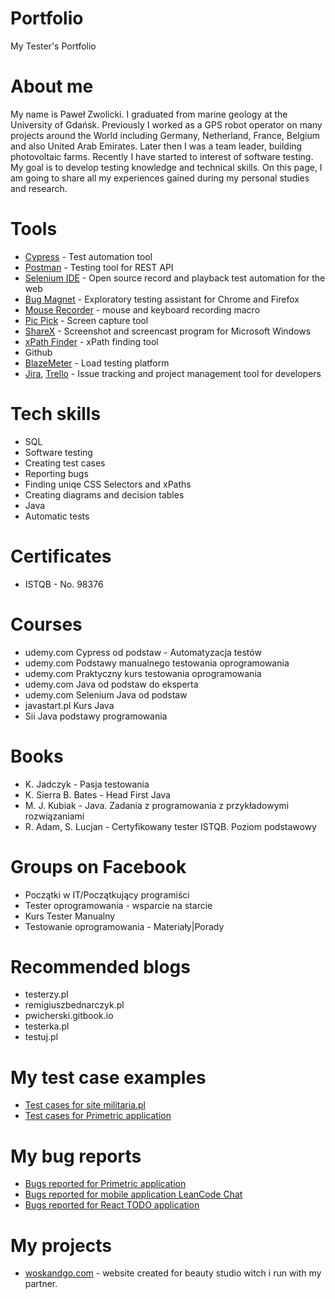 # Portfolio
My Tester's Portfolio

# About me
My name is Paweł Zwolicki. I graduated from marine geology at the University of Gdańsk. Previously I worked as a GPS robot operator on many projects around the World including Germany, Netherland, France, Belgium and also United Arab Emirates. Later then I was a team leader, building photovoltaic farms. Recently I have started to interest of software testing. My goal is to develop testing knowledge and technical skills. On this page, I am going to share all my experiences gained during my personal studies and research.
# Tools
  - [Cypress](https://www.cypress.io/) - Test automation tool
  - [Postman](https://www.postman.com/) - Testing tool for REST API
  - [Selenium IDE](https://chrome.google.com/webstore/detail/selenium-ide/mooikfkahbdckldjjndioackbalphokd) - Open source record and playback test automation for the web
  - [Bug Magnet](https://chrome.google.com/webstore/detail/bug-magnet/efhedldbjahpgjcneebmbolkalbhckfi?hl=pl) - Exploratory testing assistant for Chrome and Firefox
  - [Mouse Recorder](https://www.mouserecorder.com/) - mouse and keyboard recording macro
  - [Pic Pick](https://picpick.app/pl/) - Screen capture tool
  - [ShareX](https://getsharex.com/) - Screenshot and screencast program for Microsoft Windows
  - [xPath Finder](https://chrome.google.com/webstore/detail/xpath-finder/ihnknokegkbpmofmafnkoadfjkhlogph) - xPath finding tool
  - Github
  - [BlazeMeter](https://www.blazemeter.com/) - Load testing platform
  - [Jira](https://www.atlassian.com/software/jira0), [Trello](https://trello.com/) - Issue tracking and project management tool for developers
# Tech skills
  - SQL
  - Software testing
  - Creating test cases
  - Reporting bugs
  - Finding uniqe CSS Selectors and xPaths
  - Creating diagrams and decision tables
  - Java
  - Automatic tests
# Certificates
  - ISTQB - No. 98376
# Courses
  - udemy.com Cypress od podstaw - Automatyzacja testów
  - udemy.com Podstawy manualnego testowania oprogramowania
  - udemy.com Praktyczny kurs testowania oprogramowania
  - udemy.com Java od podstaw do eksperta
  - udemy.com Selenium Java od podstaw 
  - javastart.pl Kurs Java
  - Sii Java podstawy programowania
# Books
  - K. Jadczyk - Pasja testowania
  - K. Sierra B. Bates - Head First Java
  - M. J. Kubiak - Java. Zadania z programowania z przykładowymi rozwiązaniami
  - R. Adam, S. Lucjan - Certyfikowany tester ISTQB. Poziom podstawowy 
# Groups on Facebook
  - Początki w IT/Początkujący programiści
  - Tester oprogramowania - wsparcie na starcie
  - Kurs Tester Manualny
  - Testowanie oprogramowania - Materiały|Porady 
# Recommended blogs
  - testerzy.pl
  - remigiuszbednarczyk.pl
  - pwicherski.gitbook.io
  - testerka.pl
  - testuj.pl
# My test case examples
  - [Test cases for site militaria.pl](https://drive.google.com/file/d/173vpLryTTtVA3KSpIxb3SN2yjC5lQ9a9/view?usp=share_link)
  - [Test cases for Primetric application](https://drive.google.com/file/d/1jBzCsktYbbWQKcUBxH1OxAkhm_KNuv6d/view?usp=share_link)
# My bug reports
  - [Bugs reported for Primetric application](https://drive.google.com/file/d/1irkl1KFosez9CDteDsVOoMi9DKX3JyEU/view?usp=share_link)
  - [Bugs reported for mobile application LeanCode Chat](https://drive.google.com/file/d/1nOCaLESRqSBSvp7KtqO1H8Jv-swJFK9a/view?usp=share_link)
  - [Bugs reported for React TODO application](https://drive.google.com/file/d/1VVDDd_j13OK5yEMmhOQb6c8hGst4mRuw/view?usp=sharing)

# My projects
- [woskandgo.com](www.woskandgo.com) - website created for beauty studio witch i run with my partner.
  
  

      
